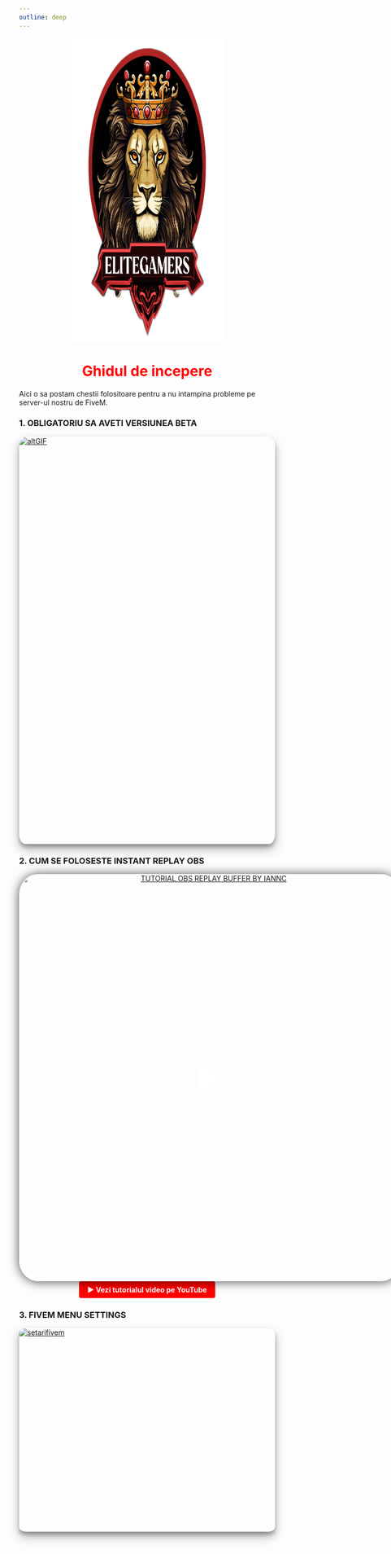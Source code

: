 ```yaml
---
outline: deep
---
```


<img src="../public/elitegamers.png" alt="pozaEG" width="300" height="600" style="display: block; margin: 0px auto;">

# <center><span class="title-font" style ="color: red;">Ghidul de incepere</span></center>

Aici o sa postam chestii folositoare pentru a nu intampina probleme pe server-ul nostru de FiveM.

###  1. OBLIGATORIU SA AVETI VERSIUNEA BETA

<a href="/bg/eg.gif" target="_blank">
  <img src="/bg/eg.gif" alt="altGIF" width="750" height="800" style="display: block; margin: 0px auto; border-radius: 2.5%; box-shadow: 0 10px 20px rgba(0, 0, 0, 0.3), 0 6px 6px rgba(0, 0, 0, 0.23);">
</a>

### 2. CUM SE FOLOSESTE INSTANT REPLAY OBS 

<p align="center">
    <a href="https://www.youtube.com/watch?v=YsgIFKVQkFs" target="_blank" style="display: inline-block; position: relative;">
        <img src="https://img.youtube.com/vi/YsgIFKVQkFs/maxresdefault.jpg" alt="TUTORIAL OBS REPLAY BUFFER BY IANNC" width="750" height="800" style="border-radius: 5%; box-shadow: 0 1px 20px rgba(0,0,0,0.7); display: block;">
        <span style="position: absolute; top: 50%; left: 50%; transform: translate(-50%, -50%); font-size: 64px; color: rgba(255,255,255,0.8); pointer-events: none;">&#9654;</span>
    </a>
    <br>
    <a href="https://www.youtube.com/watch?v=YsgIFKVQkFs" target="_blank" style="text-decoration: none;">
        <span style="display: inline-block; background: #ff0000; color: #fff; padding: 8px 16px; border-radius: 4px; font-weight: bold;">▶️ Vezi tutorialul video pe YouTube</span>
    </a>
</p>

### 3. FIVEM MENU SETTINGS
<a href="/public/bg/guide2.png" target="_blank">
    <img src="/public/bg/guide2.png" alt="setarifivem" width="750" height="400" style="display: block; margin: 0px auto; border-radius: 2.5%; box-shadow: 0 10px 20px rgba(0, 0, 0, 0.3), 0 6px 6px rgba(0, 0, 0, 0.23);">
</a>
